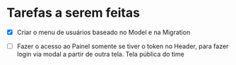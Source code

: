 # Tarefas a serem feitas

- [x] Criar o menu de usuários baseado no Model e na Migration

- [ ] Fazer o acesso ao Painel somente se tiver o token no Header, para fazer login via modal a partir de outra tela. Tela pública do time
